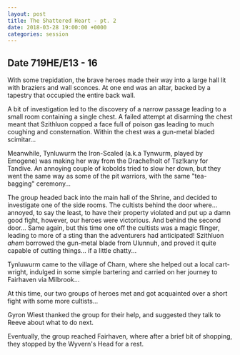 ```yaml
---
layout: post
title: The Shattered Heart - pt. 2
date: 2018-03-28 19:00:00 +0000
categories: session
---
```


## Date 719HE/E13 - 16

With some trepidation, the brave heroes made their way into a large hall lit
with braziers and wall sconces. At one end was an altar, backed by a tapestry
that occupied the entire back wall.

A bit of investigation led to the discovery of a narrow passage leading to a
small room containing a single chest. A failed attempt at disarming the chest
meant that Szithluon copped a face full of poison gas leading to much coughing
and consternation. Within the chest was a gun-metal bladed scimitar…

Meanwhile, Tynluwurm the Iron-Scaled (a.k.a Tynwurm, played by Emogene) was
making her way from the Drache!holt of Tsz!kany for Tandive. An annoying couple
of kobolds tried to slow her down, but they went the same way as some of the pit
warriors, with the same "tea-bagging" ceremony…

The group headed back into the main hall of the Shrine, and decided to
investigate one of the side rooms. The cultists behind the door where...
annoyed, to say the least, to have their property violated and put up a damn
good fight, however, our heroes were victorious. And behind the second door…
Same again, but this time one off the cultists was a magic flinger, leading to
more of a sting than the adventurers had anticipated! Szithluon _ahem_ borrowed
the gun-metal blade from Ulunnuh, and proved it quite capable of cutting things…
if a little chatty...

Tynluwurm came to the village of Charn, where she helped out a local
cart-wright, indulged in some simple bartering and carried on her journey to
Fairhaven via Milbrook…

At this time, our two groups of heroes met and got acquainted over a short fight
with some more cultists…

Gyron Wiest thanked the group for their help, and suggested they talk to Reeve
about what to do next.

Eventually, the group reached Fairhaven, where after a brief bit of shopping,
they stopped by the Wyvern's Head for a rest.
